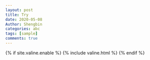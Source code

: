 ```yaml
---
layout: post
title: Try
date: 2020-05-08
Author: Shengbin
categories: abc
tags: [sample]
comments: true
---
```



<!-- Valine 评论框 start -->
{% if site.valine.enable %}
  {% include valine.html %}
{% endif %}


 